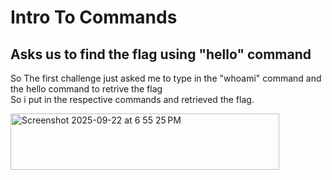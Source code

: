 # Intro To Commands
## Asks us to find the flag using "hello" command
So The first challenge just asked me to type in the "whoami" command and the hello command to retrive the flag  
So i put in the respective commands and retrieved the flag.

<img width="430" height="90" alt="Screenshot 2025-09-22 at 6 55 25 PM" src="https://github.com/user-attachments/assets/b9acb8c5-f63d-4f27-83e5-c3f9d018a9de" />

